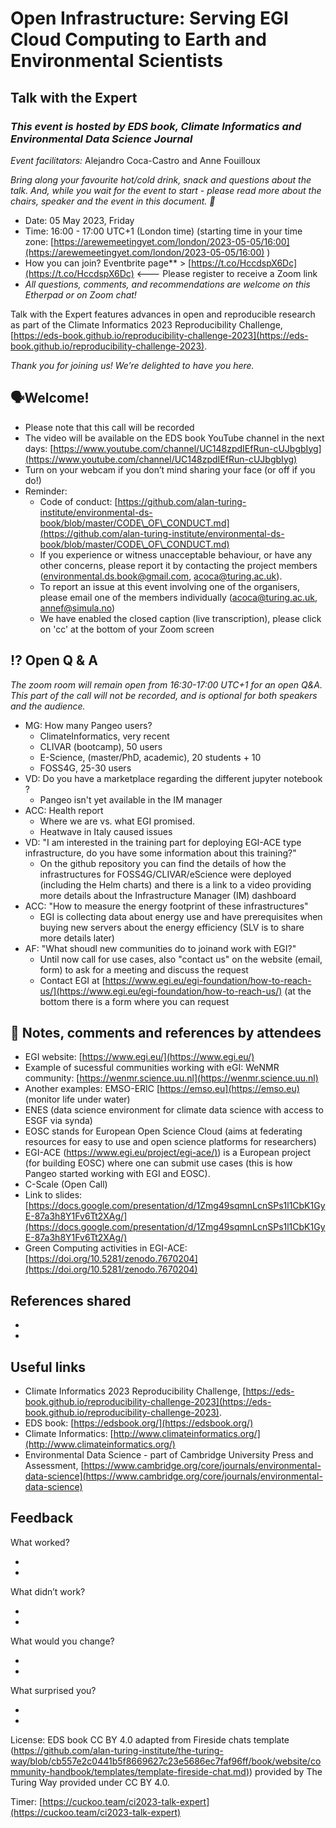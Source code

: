 # **Open Infrastructure: Serving EGI Cloud Computing to Earth and Environmental Scientists**

## **Talk with the Expert**

### *This event is hosted by EDS book, Climate Informatics and Environmental Data Science Journal*

*Event facilitators:* Alejandro Coca-Castro and Anne Fouilloux

*Bring along your favourite hot/cold drink, snack and questions about the talk. And, while you wait for the event to start - please read more about the chairs, speaker and the event in this document. 🌻*

   * Date: 05 May 2023, Friday
   * Time: 16:00 - 17:00 UTC+1 (London time) (starting time in your time zone: [https://arewemeetingyet.com/london/2023-05-05/16:00](https://arewemeetingyet.com/london/2023-05-05/16:00) )
   * How you can join? Eventbrite page** > [https://t.co/HccdspX6Dc](https://t.co/HccdspX6Dc) <--- Please register to receive a Zoom link
   * *All questions, comments, and recommendations are welcome on this Etherpad or on Zoom chat!*

Talk with the Expert features advances in open and reproducible research as part of the CIimate Informatics 2023 Reproducibility Challenge, [https://eds-book.github.io/reproducibility-challenge-2023](https://eds-book.github.io/reproducibility-challenge-2023).

*Thank you for joining us! We’re delighted to have you here.*

## 🗣️Welcome!

   * Please note that this call will be recorded
   * The video will be available on the EDS book YouTube channel in the next days: [https://www.youtube.com/channel/UC148zpdIEfRun-cUJbgbIyg](https://www.youtube.com/channel/UC148zpdIEfRun-cUJbgbIyg)
   * Turn on your webcam if you don’t mind sharing your face (or off if you do!)
   * Reminder: 
       * Code of conduct: [https://github.com/alan-turing-institute/environmental-ds-book/blob/master/CODE\_OF\_CONDUCT.md](https://github.com/alan-turing-institute/environmental-ds-book/blob/master/CODE\_OF\_CONDUCT.md) 
       * If you experience or witness unacceptable behaviour, or have any other concerns, please report it by contacting the project members (environmental.ds.book@gmail.com, acoca@turing.ac.uk).
       * To report an issue at this event involving one of the organisers, please email one of the members individually (acoca@turing.ac.uk, annef@simula.no)
       * We have enabled the closed caption (live transcription), please click on 'cc' at the bottom of your Zoom screen

## ⁉ Open Q \& A  

*The zoom room will remain open from 16:30-17:00 UTC+1 for an open Q\&A. This part of the call will not be recorded, and is optional for both speakers and the audience.*

   * MG: How many Pangeo users?
       * ClimateInformatics, very recent
       * CLIVAR (bootcamp), 50 users
       * E-Science, (master/PhD, academic), 20 students + 10
       * FOSS4G, 25-30 users
   * VD: Do you have a marketplace regarding the different jupyter notebook ?
       * Pangeo isn't yet available in the IM manager
   * ACC: Health report
       * Where we are vs. what EGI promised.
       * Heatwave in Italy caused issues
   * VD: "I am interested in the training part for deploying EGI-ACE type infrastructure, do you have some information about this training?"
       * On the github repository you can find the details of how the infrastructures for FOSS4G/CLIVAR/eScience were deployed (including the Helm charts) and there is a link to a video providing more details about the Infrastructure Manager (IM) dashboard
   * ACC: "How to measure the energy footprint of these infrastructures"
       * EGI is collecting data about energy use and have prerequisites when buying new servers about the energy efficiency (SLV is to share more details later)
   * AF: "What shoudl new communities do to joinand work with EGI?"
       * Until now call for use cases, also "contact us" on the website (email, form) to ask for a meeting and discuss the request
       * Contact EGI at [https://www.egi.eu/egi-foundation/how-to-reach-us/](https://www.egi.eu/egi-foundation/how-to-reach-us/) (at the bottom there is a form where you can request 

## 📝 Notes, comments and references by attendees

   * EGI website: [https://www.egi.eu/](https://www.egi.eu/)
   * Example of sucessful communities working with eGI: WeNMR community: [https://wenmr.science.uu.nl](https://wenmr.science.uu.nl)
   * Another examples: EMSO-ERIC [https://emso.eu](https://emso.eu) (monitor life under water)
   * ENES (data science environment for climate data science with access to ESGF via synda)
   * EOSC stands for European Open Science Cloud (aims at federating resources for easy to use and open science platforms for researchers)
   * EGI-ACE ([https://www.egi.eu/project/egi-ace/)](https://www.egi.eu/project/egi-ace/)) is a European project (for building EOSC) where one can submit use cases (this is how Pangeo started working with EGI and EOSC).
   * C-Scale (Open Call)
   * Link to slides: [https://docs.google.com/presentation/d/1Zmg49sqmnLcnSPs1l1CbK1GyE-87a3h8Y1Fv6Tt2XAg/](https://docs.google.com/presentation/d/1Zmg49sqmnLcnSPs1l1CbK1GyE-87a3h8Y1Fv6Tt2XAg/) 
   * Green Computing activities in EGI-ACE: [https://doi.org/10.5281/zenodo.7670204](https://doi.org/10.5281/zenodo.7670204)

## References shared

   *
   *

## Useful links

   * CIimate Informatics 2023 Reproducibility Challenge, [https://eds-book.github.io/reproducibility-challenge-2023](https://eds-book.github.io/reproducibility-challenge-2023).
   * EDS book: [https://edsbook.org/](https://edsbook.org/) 
   * Climate Informatics: [http://www.climateinformatics.org/](http://www.climateinformatics.org/)
   * Environmental Data Science - part of Cambridge University Press and Assessment, [https://www.cambridge.org/core/journals/environmental-data-science](https://www.cambridge.org/core/journals/environmental-data-science)

## Feedback

What worked?

   *
   * 

What didn’t work?

   *
   * 

What would you change?

   *
   * 

What surprised you?

   *
   * 

License: EDS book CC BY 4.0 adapted from Fireside chats template ([https://github.com/alan-turing-institute/the-turing-way/blob/cb557e2c0441b5f8669627c23e5686ec7faf96ff/book/website/community-handbook/templates/template-fireside-chat.md)](https://github.com/alan-turing-institute/the-turing-way/blob/cb557e2c0441b5f8669627c23e5686ec7faf96ff/book/website/community-handbook/templates/template-fireside-chat.md)) provided by The Turing Way provided under CC BY 4.0.

Timer: [https://cuckoo.team/ci2023-talk-expert](https://cuckoo.team/ci2023-talk-expert)